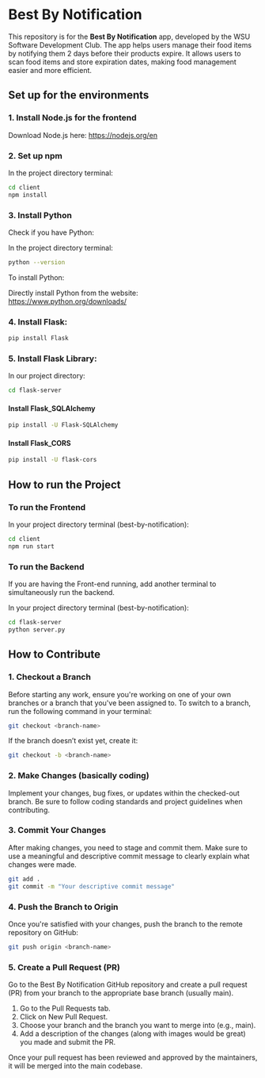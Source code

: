 # Best By Notification

This repository is for the **Best By Notification** app, developed by the WSU Software Development Club. The app helps users manage their food items by notifying them 2 days before their products expire. It allows users to scan food items and store expiration dates, making food management easier and more efficient.

## Set up for the environments

### 1. Install Node.js for the frontend

Download Node.js here: https://nodejs.org/en

### 2. Set up npm 

In the project directory terminal:

```bash
cd client
npm install
```

### 3. Install Python

Check if you have Python: 

In the project directory terminal:

```bash
python --version
```
To install Python:

Directly install Python from the website: https://www.python.org/downloads/

### 4. Install Flask:

```bash
pip install Flask
```

### 5. Install Flask Library:

In our project directory:

```bash
cd flask-server
```

#### Install Flask_SQLAlchemy

```bash
pip install -U Flask-SQLAlchemy
```

#### Install Flask_CORS

```bash
pip install -U flask-cors
```
## How to run the Project

### To run the Frontend

In your project directory terminal (best-by-notification):

```bash
cd client
npm run start
```

### To run the Backend

If you are having the Front-end running, add another terminal to simultaneously run the backend.

In your project directory terminal (best-by-notification):
```bash
cd flask-server
python server.py
```

## How to Contribute

### 1. Checkout a Branch

Before starting any work, ensure you're working on one of your own branches or a branch that you've been assigned to. To switch to a branch, run the following command in your terminal:

```bash
git checkout <branch-name>
```

If the branch doesn’t exist yet, create it:

```bash
git checkout -b <branch-name>
```
### 2. Make Changes (basically coding)
Implement your changes, bug fixes, or updates within the checked-out branch. Be sure to follow coding standards and project guidelines when contributing.

### 3. Commit Your Changes
After making changes, you need to stage and commit them. Make sure to use a meaningful and descriptive commit message to clearly explain what changes were made.

```bash
git add .
git commit -m "Your descriptive commit message"
```
### 4. Push the Branch to Origin
Once you're satisfied with your changes, push the branch to the remote repository on GitHub:

```bash
git push origin <branch-name>
```

### 5. Create a Pull Request (PR)
Go to the Best By Notification GitHub repository and create a pull request (PR) from your branch to the appropriate base branch (usually main).

1. Go to the Pull Requests tab.
2. Click on New Pull Request.
3. Choose your branch and the branch you want to merge into (e.g., main).
4. Add a description of the changes (along with images would be great) you made and submit the PR.
   
Once your pull request has been reviewed and approved by the maintainers, it will be merged into the main codebase.
